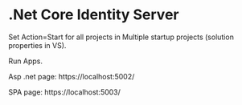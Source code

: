 # .Net Core Identity Server

Set Action=Start for all projects in Multiple startup projects (solution properties in VS).

Run Apps.

Asp .net page: https://localhost:5002/

SPA page: https://localhost:5003/
